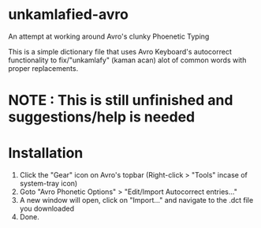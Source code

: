 # unkamlafied-avro
An attempt at working around Avro's clunky Phoenetic Typing

This is a simple dictionary file that uses Avro Keyboard's autocorrect functionality to fix/"unkamlafy" (kaman acan) alot of common words with proper replacements.

# NOTE : This is still unfinished and suggestions/help is needed

# Installation

1. Click the "Gear" icon on Avro's topbar (Right-click > "Tools" incase of system-tray icon)
2. Goto "Avro Phonetic Options" > "Edit/Import Autocorrect entries..."
3. A new window will open, click on "Import..." and navigate to the .dct file you downloaded
4. Done. 
